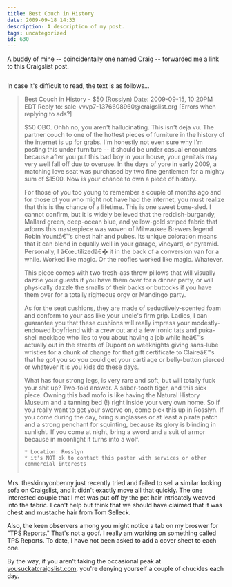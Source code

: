 ```yaml
---
title: Best Couch in History
date: 2009-09-18 14:33
description: A description of my post.
tags: uncategorized
id: 630
---
```

A buddy of mine -- coincidentally one named Craig -- forwarded me a link to this Craigslist post.

<img src="/img/craigslist09152009.jpg" alt="" />

In case it's difficult to read, the text is as follows...

<blockquote>Best Couch in History - $50 (Rosslyn)
Date: 2009-09-15, 10:20PM EDT
Reply to: sale-vvvp7-1376608960@craigslist.org [Errors when replying to ads?]

$50 OBO. Ohhh no, you aren't hallucinating. This isn't deja vu. The partner couch to one of the hottest pieces of furniture in the history of the internet is up for grabs. I'm honestly not even sure why I'm posting this under furniture -- it should be under casual encounters because after you put this bad boy in your house, your genitals may very well fall off due to overuse. In the days of yore in early 2009, a matching love seat was purchased by two fine gentlemen for a mighty sum of $1500. Now is your chance to own a piece of history.

For those of you too young to remember a couple of months ago and for those of you who might not have had the internet, you must realize that this is the chance of a lifetime. This is one sweet bone-sled. I cannot confirm, but it is widely believed that the reddish-burgandy, Mallard green, deep-ocean blue, and yellow-gold striped fabric that adorns this masterpiece was woven of Milwaukee Brewers legend Robin Yountâ€™s chest hair and pubes. Its unique coloration means that it can blend in equally well in your garage, vineyard, or pyramid. Personally, I â€œutilizedâ€� it in the back of a conversion van for a while. Worked like magic. Or the roofies worked like magic. Whatever.

This piece comes with two fresh-ass throw pillows that will visually dazzle your guests if you have them over for a dinner party, or will physically dazzle the smalls of their backs or buttocks if you have them over for a totally righteous orgy or Mandingo party.

As for the seat cushions, they are made of seductively-scented foam and conform to your ass like your uncle's firm grip. Ladies, I can guarantee you that these cushions will really impress your modestly-endowed boyfriend with a crew cut and a few ironic tats and puka-shell necklace who lies to you about having a job while heâ€™s actually out
in the streets of Dupont on weeknights giving sans-lube wristies for a chunk of change for that gift certificate to Claireâ€™s that he got you so you could get your cartilage or belly-button pierced or whatever it is you kids do these days.

What has four strong legs, is very rare and soft, but will totally fuck your shit up? Two-fold answer. A saber-tooth tiger, and this sick piece. Owning this bad mofo is like having the Natural History Museum and a tanning bed (!) right inside your very own home. So if you really want to get your swerve on, come pick this up in Rosslyn. If you come during the day, bring sunglasses or at least a pirate patch and a strong penchant for squinting, because its glory is blinding in sunlight. If you come at night, bring a sword and a suit of armor because in moonlight it turns into a wolf.

    * Location: Rosslyn
    * it's NOT ok to contact this poster with services or other commercial interests

<img src="/img/craigslistcouch.jpg" alt="" /></blockquote>

Mrs. theskinnyonbenny just recently tried and failed to sell a similar looking sofa on Craigslist, and it didn't exactly move all that quickly.  The one interested couple that I met was put off by the pet hair intricately weaved into the fabric.  I can't help but think that we should have claimed that it was chest and mustache hair from Tom Selleck.

Also, the keen observers among you might notice a tab on my broswer for "TPS Reports."  That's not a goof.  I really am working on something called TPS Reports.  To date, I have not been asked to add a cover sheet to each one.

By the way, if you aren't taking the occasional peak at <a href="http://yousuckatcraigslist.com" target="_blank">yousuckatcraigslist.com</a>, you're denying yourself a couple of chuckles each day.



